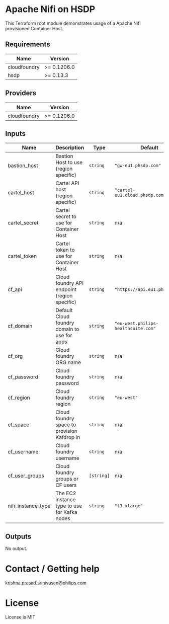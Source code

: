 # Apache Nifi on HSDP
This Terraform root module demonstrates usage of a Apache Nifi provisioned 
Container Host. 


## Requirements

| Name | Version |
|------|---------|
| cloudfoundry | >= 0.1206.0 |
| hsdp | >= 0.13.3 |

## Providers

| Name | Version |
|------|---------|
| cloudfoundry | >= 0.1206.0 |

## Inputs

| Name | Description | Type | Default | Required |
|------|-------------|------|---------|:--------:|
| bastion\_host | Bastion Host to use (region specific) | `string` | `"gw-eu1.phsdp.com"` | no |
| cartel\_host | Cartel API host (region specific) | `string` | `"cartel-eu1.cloud.phsdp.com"` | no |
| cartel\_secret | Cartel secret to use for Container Host | `string` | n/a | yes |
| cartel\_token | Cartel token to use for Container Host | `string` | n/a | yes |
| cf\_api | Cloud foundry API endpoint (region specific) | `string` | `"https://api.eu1.phsdp.com"` | no |
| cf\_domain | Default Cloud foundry domain to use for apps | `string` | `"eu-west.philips-healthsuite.com"` | no |
| cf\_org | Cloud foundry ORG name | `string` | n/a | yes |
| cf\_password | Cloud foundry password | `string` | n/a | yes |
| cf\_region | Cloud foundry region | `string` | `"eu-west"` | no |
| cf\_space | Cloud foundry space to provision Kafdrop in | `string` | n/a | yes |
| cf\_username | Cloud foundry username | `string` | n/a | yes |
| cf\_user_groups | Cloud foundry groups or CF users | `[string]` | n/a | yes |
| nifi\_instance\_type | The EC2 instance type to use for Kafka nodes | `string` | `"t3.xlarge"` | no |

## Outputs

No output.


# Contact / Getting help

krishna.prasad.srinivasan@philips.com

# License

License is MIT
